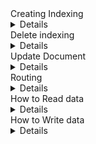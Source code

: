 <summary> Creating Indexing</summary>
<details>
## 📦 1. What Is an Index?

An **index** is a logical namespace that maps to one or more **primary shards**, and each shard can have **zero or more replica shards**.  
Internally, each shard is a **Lucene index** — a full-text search engine library that stores inverted indices.

Each index has:
- **Settings** → Number of shards, replicas, refresh intervals, analyzers, etc.
- **Mappings** → Field definitions (data types, analyzers, etc.)
- **Aliases** → Alternative names for routing or versioning.


### 🧩 Example Request
```bash
PUT /products
{
  "settings": {
    "number_of_shards": 3,
    "number_of_replicas": 1
  },
  "mappings": {
    "properties": {
      "name":    { "type": "text" },
      "price":   { "type": "float" },
      "in_stock": { "type": "boolean" }
    }
  }
}
```

## 🧠 What Happens Internally

#### Request Received by Coordinating Node
- The node that receives the request acts as the coordinator.
- It validates the JSON structure and checks if the index name is valid and unique.

#### Cluster State Update
- The coordinator sends a CreateIndexClusterStateUpdateRequest to the Master Node.
- The master node is the only one that can modify the cluster state (metadata about indices and shards).
- The master validates:
  - Name uniqueness
  - Template matching (if index templates are defined)
  - Settings correctness
    
#### Shard Metadata Creation
  - Master node adds entries for each primary and replica shard into the cluster metadata.
  - These are not yet real shards on disk — they are planned allocations.

#### Shard Allocation
- The master node decides which data nodes will host which shards.
- It uses the Cluster Routing Table and allocation deciders (like disk space, node load, etc.).
- Once assigned, the master updates the cluster state and propagates it to all nodes.

#### Shard Initialization
  - The assigned data nodes create actual directories on disk, initialize Lucene indices, and write metadata files under:
  ```
  /var/lib/elasticsearch/nodes/0/indices/<index_uuid>/0/index/
  ```
  - Each primary shard is created empty — ready to accept new documents.

#### Acknowledgment
- Once all primary shards are successfully created, the master node responds with:
- { "acknowledged": true, "shards_acknowledged": true, "index": "products" }

### Shards, Replicas, and Their Roles
| Type              | Description                                    | Behavior                                                |
| ----------------- | ---------------------------------------------- | ------------------------------------------------------- |
| **Primary Shard** | The main shard that handles indexing requests. | Each document is first written here.                    |
| **Replica Shard** | A copy of a primary shard.                     | Provides fault tolerance and increases read throughput. |

```
number_of_shards: 3
number_of_replicas: 1
```
If the cluster has 3 data nodes, Elasticsearch tries to balance: <br>
```
Node 1 → P0, R1
Node 2 → P1, R2
Node 3 → P2, R0
```

#### Auto-Creation of Indices
Elasticsearch can auto-create an index when you index a document into a non-existent index: <br>
```
POST /users/_doc/1
{ "name": "Alice" }
```

This will create an index users with default settings: <br>
```
"number_of_shards": 1,
"number_of_replicas": 1
```

</details>


<summary>Delete indexing</summary>
<details>
 ### 🧩 Example Request
```
DELETE /products
```

### 🧠 What Happens Internally

#### Request Validation
- The coordinator node forwards the request to the master node.

#### Cluster State Update
- The master removes the index metadata and shard routing information from the cluster state.

#### Shard Deletion
- Each data node hosting shards for that index receives a notification.
- The data node:
- Closes the shard’s open file handles.
  - Deletes the shard’s data from disk.
  - Removes translog and Lucene segments.

#### Acknowledgment
- After all nodes confirm deletion, Elasticsearch returns:
- { "acknowledged": true }

#### Cleanup
- Deleted index names are removed from caches and memory.
- Disk space is reclaimed asynchronously.

</details>

<summary>Update Document<summary>
<details>


## 🧠 1. Overview

In Elasticsearch, documents are **immutable** — meaning you **cannot modify** them directly.  
When you update a document, Elasticsearch actually performs these steps internally:

1. Retrieves the existing document.
2. Modifies it in memory (applies your changes).
3. Deletes the old document version.
4. Indexes the new version with an incremented `_version`.

So, an **update** is really a **delete + reindex** operation under the hood.

---

## 🧾 2. Updating a Document Field

You can use the `_update` API to modify an existing field.

### Example: Update an existing field

```bash
POST /my_index/_update/1
{
  "doc": {
    "price": 49.99
  }
}
```

✅ This updates the field price to 49.99 for the document with ID 1. <br>
If the document doesn’t exist, Elasticsearch will return a 404 unless you specify doc_as_upsert. <br>

### 🧩  Adding a New Field

To add a new field to an existing document, you can also use the same _update API. <br>

```
POST /my_index/_update/1
{
  "doc": {
    "discount": 10
  }
}
```

✅ This adds a new field called discount with value 10. <br>
If this field doesn’t exist in the mapping, Elasticsearch will dynamically add it (if dynamic mapping is enabled). <br>

### ⚙️ Using doc_as_upsert
If you want to create the document when it doesn’t exist, you can use doc_as_upsert. <br>
```
POST /my_index/_update/2
{
  "doc": {
    "price": 59.99,
    "stock": 100
  },
  "doc_as_upsert": true
}
```

✅ If document ID 2 exists → it’s updated. <br>
✅ If it doesn’t exist → it’s created with the given fields <br>

### 🚫 Replacing the Entire Document
If you want to completely replace a document, use the standard PUT API: <br>
```
PUT /my_index/_doc/1
{
  "name": "Smartphone X",
  "price": 599,
  "stock": 150
}
```

✅ This overwrites the old document with the new one (same _id). <br>


### 🧠 What Is a Script Update?

When you use the **Update API** with a `script`, Elasticsearch:
1. Retrieves the existing `_source` document.
2. Executes your script logic in the cluster.
3. Applies the modifications to `_source`.
4. Reindexes the modified version (internally).

---

## 🧩 Basic Script Update Example

Let’s say we have a document:

```json
PUT /users/_doc/1
{
  "name": "Alice",
  "age": 25,
  "login_count": 3
}
```

We can increment her login_count by one using: <br>
```
POST /users/_update/1
{
  "script": {
    "source": "ctx._source.login_count += params.inc",
    "lang": "painless",
    "params": {
      "inc": 1
    }
  }
}
```

| Field         | Description                                   |
| ------------- | --------------------------------------------- |
| `ctx._source` | The document’s source JSON (fields & values). |
| `ctx._id`     | Document ID.                                  |
| `ctx._index`  | Index name.                                   |
| `ctx.op`      | Operation type (`update`, `delete`, `none`).  |
| `params`      | Custom parameters passed in your request.     |

</details>

<summary>Routing</summary>
<details>

When you index or search for a document in Elasticsearch, the system must answer two critical questions:

1. **Where should this document be stored?**
2. **How can this document be found later?**


## 🧱 What Is Routing?

**Routing** in Elasticsearch determines **which shard** a document belongs to.  
Every document in an index is stored in **exactly one primary shard**, and Elasticsearch uses a **routing value** to decide *which* one.

---

## ⚙️ The Routing Formula

Elasticsearch uses this internal formula:
```
shard = hash(_routing) % number_of_primary_shards
```


Where:

| Component | Description |
|------------|-------------|
| `hash()` | A consistent hashing function applied to the routing value. |
| `_routing` | The value used for routing. Default is the document’s `_id`. |
| `number_of_primary_shards` | The total number of primary shards configured for the index (fixed at creation). |

✅ Example:
- Index has **5 primary shards**.
- Document ID is `"user_42"`.
- Elasticsearch computes:  
  `hash("user_42") % 5 → shard 2`  
  → Document stored in **primary shard 2** (and its replicas).

---

## 📦 Default Routing: `_id`

By default, the routing key is simply the document’s **`_id`**.

```json
PUT /users/_doc/1
{
  "name": "Alice",
  "age": 25
}
```

Elasticsearch rehashes the same _id → computes the same shard number → directly looks up that shard. <br>

That’s how it instantly finds the document without searching the whole cluster. <br>
</details>


<summary>How to Read data</summary>
<details>
  # 🔍 How Elasticsearch Reads Data

Now that we understand **routing**, we can explore how Elasticsearch **reads data** — that is, how it processes **search** and **get** requests efficiently across a distributed cluster.

This process involves:
- The **Coordinating Node**
- The **Routing mechanism**
- **Replica shards**
- **Adaptive Replica Selection (ARS)**

---

## 🧭 1. The Big Picture

When you send a query (e.g., `GET`, `SEARCH`, `MULTI_GET`, `SCROLL`, etc.) to Elasticsearch:

1. The request hits one node — any node in the cluster.
2. That node becomes the **Coordinating Node**.
3. The coordinating node:
   - Determines **which shards** hold the data (using routing).
   - Forwards requests to the relevant **primary or replica shards**.
4. Each shard executes the query locally and returns results.
5. The coordinating node merges, sorts, and returns a unified response.

---

## 🏗️ 2. The Coordinating Node

Every node in Elasticsearch can act as a **coordinating node**.

### Responsibilities:
| Step | Role | Description |
|------|------|-------------|
| 1️⃣ | Receive request | Accepts the client’s query or GET request. |
| 2️⃣ | Routing resolution | Computes the shard(s) using `hash(_routing) % num_primary_shards`. |
| 3️⃣ | Request fan-out | Sends sub-requests to target shards (primary or replicas). |
| 4️⃣ | Merge phase | Collects responses and merges or reduces results. |
| 5️⃣ | Return response | Sends the final aggregated result back to the client. |

---

## ⚙️ 3. Read Paths: Document Retrieval vs Search Query

### a) **Single Document Read (GET /index/_doc/id)**

When you fetch one document:

1. The coordinating node computes **the shard** using the routing formula.
2. It picks **either the primary or one of the replicas** that holds the shard.
3. That shard directly retrieves the document and returns it.
4. The coordinating node sends the response to the client.

✅ Fast — constant-time lookup, no broadcast.

---

### b) **Search Query (POST /index/_search)**

A search query usually spans **multiple shards**.

#### 🔸 Phase 1 — Query Phase
1. Coordinating node determines which shards to query (based on index routing).
2. Sends the query to **one replica of each relevant shard**.
3. Each shard executes the query locally:
   - Applies filters
   - Collects matching document IDs and scores (top N)
   - Returns only metadata (not full documents)

#### 🔸 Phase 2 — Fetch Phase
1. Coordinating node merges shard results, sorts globally (by score, time, etc.).
2. Determines the top N global hits.
3. Fetches full `_source` documents for those hits from the corresponding shards.
4. Merges them into the final response.

---

## 🧩 4. How Shard Replicas Help Reads

Each shard has:
- **1 primary shard**
- **0 or more replica shards**

### ✅ Reads can happen from:
- Primary shard
- Any replica shard

This improves:
- **Throughput** (read load is distributed)
- **Availability** (if a primary is down, replicas still serve reads)

---

## ⚡ 5. Adaptive Replica Selection (ARS)

By default, Elasticsearch can read from any replica of a shard.  
But not all replicas are equal — some nodes are busier or slower.

**Adaptive Replica Selection (ARS)** dynamically decides **which replica** to read from based on **real-time performance metrics**.

---

### 🧠 How ARS Works

Each node maintains performance statistics for shards, including:

| Metric | Meaning |
|---------|----------|
| Response time | How fast a shard replies to requests |
| Queue size | How many operations are waiting on that node |
| Service time | Average time to process previous requests |

When a coordinating node receives a read request:
1. It calculates a **score** for each replica shard:
```
score = (outstanding_requests + 1) * moving_avg_latency
```

2. The replica with the **lowest score** is chosen.
3. The system continuously adjusts based on real response times.

✅ Result: **Fastest available replica** handles the next read.

---

### 🧮 Example

Imagine `user_123`’s document is stored in:
- Shard 2 primary → Node A
- Replica 1 → Node B
- Replica 2 → Node C

If Node A is busy but Node C responds fastest,
Elasticsearch’s ARS will route reads for shard 2 to **Node C** next time.

This ensures:
- Lower latency
- Load balancing
- Faster failover recovery

---

## 📡 6. Putting It All Together

### Example Flow: `GET /users/_doc/1`

1. **Client → Node X (Coordinating node)**
- Receives the request.

2. **Routing**
- Node X computes `hash("1") % 5 → shard 2`.

3. **Replica Selection**
- Node X uses ARS to choose the best replica for shard 2.

4. **Data Retrieval**
- Node C (holding shard 2 replica) returns document `_id = 1`.

5. **Response**
- Node X merges response (trivial here) → returns to client.


Each node runs the query locally and sends partial results.  
Node 1 merges all hits → sorts → fetches top N → returns combined result.

---

## Summary

| Concept | Description |
|----------|-------------|
| **Coordinating Node** | Receives client request, routes it to relevant shards, merges results. |
| **Routing** | Determines which shard holds the document (via hash). |
| **Shard Replica** | Each shard can have multiple replicas that serve reads. |
| **Adaptive Replica Selection (ARS)** | Chooses the fastest replica dynamically using latency and queue metrics. |
| **Query Phase** | Each shard executes query locally and returns hits (metadata only). |
| **Fetch Phase** | Coordinating node fetches full `_source` for top hits and merges results. |

---

## Key Takeaways

- Elasticsearch distributes both **reads and writes** across nodes.
- The **coordinating node** acts as a request router and aggregator.
- **Routing** determines which shard(s) hold your data.
- **Adaptive Replica Selection (ARS)** ensures reads are always directed to the *fastest* replicas.
- Search operations follow a **Query → Fetch** two-phase model.
- This architecture allows horizontal scaling with low latency and fault tolerance.

---

### 📘 References

- [Elasticsearch Docs — Search Execution and Coordinating Node](https://www.elastic.co/guide/en/elasticsearch/reference/current/execution-control.html)
- [Elastic Blog — Adaptive Replica Selection Explained](https://www.elastic.co/blog/improving-resiliency-and-performance-with-adaptive-replica-selection)
- [Elastic Architecture Overview](https://www.elastic.co/guide/en/elasticsearch/reference/current/modules-node.html)


</details>

<summary>How to Write data</summary>
<details>
  
We’ll explore how Elasticsearch handles indexing, updates, deletions, and replication using **primary terms**, **sequence numbers**, and **checkpoints**.

---

## 🗂 1. High-Level Overview

When you **index** or **update** a document, the request flows through the following path:

1. **Client → Coordinating Node**  
   - The client sends a write request (e.g., `POST /index/_doc/1`).
   - The coordinating node decides which shard (primary) should handle it — using **routing** (usually `_id`-based hash).

2. **Coordinating Node → Primary Shard**  
   - The coordinating node forwards the request to the **primary shard** responsible for that document.

3. **Primary Shard → Replica Shards**  
   - The primary shard processes the write, assigns metadata (sequence number, term), then forwards it asynchronously to replica shards.

4. **Acknowledgment**  
   - Once replicas confirm, the primary acknowledges success to the coordinating node, which then responds to the client.

---

## ⚙️ 2. Key Concepts

### 🔹 Primary Term

- Each **primary shard** has a **primary term**.
- It increments every time a **shard is promoted** (e.g., when the old primary fails and a replica becomes primary).
- Used to ensure **write consistency** — so replicas don’t apply old operations after leadership changes.

> **Example:**  
> - Term 1 → initial primary  
> - Term 2 → new primary after failover  
>  
> If an operation with term 1 arrives after term 2 starts, it’s ignored — ensuring no stale writes.

---

### 🔹 Sequence Number (seq_no)

- Every write operation (index, update, delete) is assigned a **monotonically increasing sequence number**.
- Used to maintain **order** of operations across replicas.
- Each shard maintains:
  - `max_seq_no`: the latest sequence number assigned.
  - `local_checkpoint`: last sequence number fully processed on this shard.

> **Purpose:**  
> Ensures that all shards (primary + replicas) apply operations in **exactly the same order**.

---

### 🔹 Checkpoints

There are two types of checkpoints:

1. **Local Checkpoint**
   - Tracks the highest sequence number that has been **successfully processed** on a shard.

2. **Global Checkpoint**
   - The highest sequence number for which **all shards (primary and replicas)** have processed the operation.
   - Ensures consistency across the shard group.

> **Analogy:**  
> Think of the global checkpoint as “everyone’s caught up to here.”

---

## 📤 3. The Write Flow Step-by-Step

Let’s break it down in detail:

### 1️⃣ The Client Sends a Write Request

```http
POST /products/_doc/1
{
  "name": "iPhone 16",
  "price": 1299
}
```

The coordinating node determines the target shard using the routing formula: <br>
```
shard = hash(_id) % number_of_primary_shards
```

### Primary Shard Processes the Write
The primary shard: <br>
- Assigns a sequence number (seq_no = 101 for example).
- Applies the operation locally (writes it to the translog and Lucene segment).
- Forwards the operation to all replica shards.

### Replicas Apply the Write
Each replica: <br>
- Verifies it’s still on the same primary term.
- Applies the operation with the given sequence number.
- Updates its local checkpoint.

Once all replicas confirm, the global checkpoint may advance. <br>


### Acknowledgment to Client
When: <br>
- The primary and all active replicas have written the operation to their translogs, and
- The translog has been safely fsynced to disk
- Then the write is acknowledged to the client.

🧩 Depending on the index’s replication settings (wait_for_active_shards), Elasticsearch might wait for some or all replicas. <br>

### 🔄 Replication Model
- Elasticsearch uses an asynchronous primary-replica replication model.
- Primary executes the operation first.
- Replicas catch up via replication threads.
- The system ensures eventual consistency via sequence numbers and global checkpoints.

Replication Steps: <br>

- Client → Coordinating node → Primary
- Primary executes and assigns seq_no + term
- Primary → Replicas (send write operation)
- Replicas confirm → Global checkpoint updated
- Client receives ACK

### Handling Failures

- If the primary shard fails before the write completes:
- A replica is promoted to primary.
- The new primary has a higher term.
- Pending writes from the old term are discarded if not replayed.
- Replicas that missed operations catch up from the translog of the new primary.

| Concept               | Description                                  | Example                  |
| --------------------- | -------------------------------------------- | ------------------------ |
| **Primary Term**      | Version of shard leadership                  | Term 2 after failover    |
| **Sequence Number**   | Global operation order per shard             | 101                      |
| **Local Checkpoint**  | Latest confirmed operation on shard          | 100                      |
| **Global Checkpoint** | Latest confirmed operation across all shards | 98                       |
| **Translog**          | Durable write log for recovery               | `/data/nodes/0/translog` |

</details>

